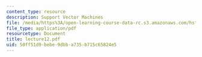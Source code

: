 ```yaml
---
content_type: resource
description: Support Vector Machines
file: /media/https%3A/open-learning-course-data-rc.s3.amazonaws.com/hst-951j-medical-decision-support-spring-2003/50ff51d9bebe9dbba735b715c65824e5_lecture12.pdf
file_type: application/pdf
resourcetype: Document
title: lecture12.pdf
uid: 50ff51d9-bebe-9dbb-a735-b715c65824e5
---
```

